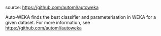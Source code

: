 source: https://github.com/automl/autoweka

Auto-WEKA finds the best classifier and parameterisation in WEKA for a given dataset. For more information, see https://github.com/automl/autoweka
